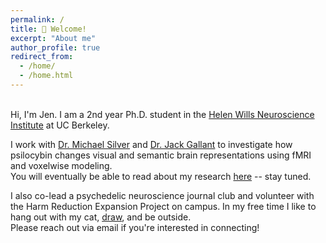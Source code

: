 ```yaml
---
permalink: /
title: 👋 Welcome!
excerpt: "About me"
author_profile: true
redirect_from: 
  - /home/
  - /home.html
---
```

\
Hi, I'm Jen. I am a 2nd year Ph.D. student in the [Helen Wills Neuroscience Institute](https://neuroscience.berkeley.edu/) at UC Berkeley.  

I work with [Dr. Michael Silver](https://argentum.ucbso.berkeley.edu/) and [Dr. Jack Gallant](https://www.gallantlab.org) to investigate how psilocybin changes visual and semantic brain representations using fMRI and voxelwise modeling.  
You will eventually be able to read about my research [here](https://jenholmberg.github.io/research/) -- stay tuned. 
  
    
I also co-lead a psychedelic neuroscience journal club and volunteer with the Harm Reduction Expansion Project on campus. In my free time I like to hang out with my cat, [draw](https://www.instagram.com/glitterphysics/), and be outside.  
Please reach out via email if you're interested in connecting!  
